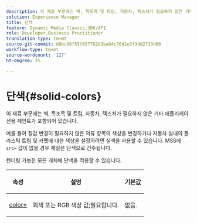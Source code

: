 ```yaml
---
description: 이 재료 부문에는 벽, 목조목 및 트림, 자동차, 텍스처가 필요하지 않은 기타 애플리케이션용 페인트가 포함되어 있습니다.
solution: Experience Manager
title: 단색
feature: Dynamic Media Classic,SDK/API
role: Developer,Business Practitioner
translation-type: tm+mt
source-git-commit: d0bc88f55f857762b3bab4c76d1e3f3dd2733d60
workflow-type: tm+mt
source-wordcount: '127'
ht-degree: 3%

---
```



# 단색{#solid-colors}

이 재료 부문에는 벽, 목조목 및 트림, 자동차, 텍스처가 필요하지 않은 기타 애플리케이션용 페인트가 포함되어 있습니다.

예를 들어 질감 변경이 필요하지 않은 의류 항목의 색상을 변경하거나 자동차 실내의 플라스틱 트림 및 카펫에 대한 색상을 설정하려면 실색을 사용할 수 있습니다. MSS에 `src=` 값이 없을 경우 재질은 단색으로 간주됩니다.

렌더링 가능한 모든 개체에 단색을 적용할 수 있습니다.

<table id="table_9245240311A44659A74C7A5EDD7D1503"> 
 <thead> 
  <tr> 
   <th colname="col1" class="entry"> <p>속성 </p> </th> 
   <th colname="col2" class="entry"> <p>설명 </p> </th> 
   <th colname="col3" class="entry"> <p>기본값 </p> </th> 
  </tr> 
 </thead>
 <tbody> 
  <tr> 
   <td colname="col1"> <p> <a href="../../../../../../ir-api/http-protocol/image-rendering-api-ref/c-ir-http-protocol-ref/c-ir-http-protocol-command-reference/r-ir-http-color.md#reference-ea3cba9edfe94dbab86d8f123a9ed0aa" type="reference" format="dita" scope="local"> <span class="codeph"> color=  </span> </a> </p> </td> 
   <td colname="col2"> <p> 회색 또는 RGB 색상 값;필요합니다. </p> </td> 
   <td colname="col3"> <p>없음. </p> </td> 
  </tr> 
 </tbody> 
</table>

